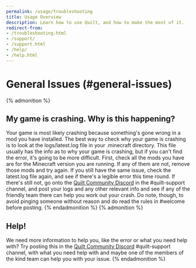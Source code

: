 ```yaml
---
permalink: /usage/troubleshooting
title: Usage Overview
description: Learn how to use Quilt, and how to make the most of it.
redirect-from:
- /troubleshooting.html
- /support/
- /support.html
- /help/
- /help.html
---
```

# General Issues (#general-issues)
{% admonition %}
## My game is crashing. Why is this happening?
Your game is most likely crashing because something's gone wrong in a mod you have installed. The best way
to check why your game is crashing is to look at the logs/latest.log file in your .minecraft directory.
This file usually has the info as to why your game is crashing, but if you can't find the error,
it's going to be more difficult. First, check all the mods you have are for the Minecraft version you are running.
If any of them are not, remove those mods and try again. If you still have the same issue, check the latest.log
file again, and see if there's a legible error this time round. If there's still not, go onto the
[Quilt Community Discord](https://discord.quiltmc.org/community) in the #quilt-support channel, and post your logs and any other relevant info
and see if any of the friendly team there can help you work out your crash. Do note, though, to
avoid pinging someone without reason and do read the rules in #welcome before posting. 
{% endadmonition %} {% admonition %}
## Help!
We need more information to help you, like the error or what you need help with? Try posting this
in the [Quilt Community Discord](https://discord.quiltmc.org/community) #quilt-support channel, with what you need help with and maybe one
of the members of the kind team can help you with your issue.
{% endadmonition %}
